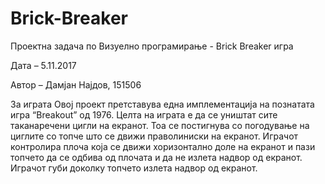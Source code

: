 # Brick-Breaker
Проектна задача по Визуелно програмирање - Brick Breaker игра

Дата – 5.11.2017

Автор – Дамјан Најдов, 151506

За играта
Овој проект претставува една имплементација на познатата игра “Breakout” од 1976. 
Целта на играта е да се уништат сите таканаречени цигли на екранот. 
Тоа се постигнува со погодување на циглите со топче што се движи праволиниски на екранот. 
Играчот контролира плоча која се движи хоризонтално доле на екранот и пази топчето да се одбива од плочата 
и да не излета надвор од екранот. Играчот губи доколку топчето излета надвор од екранот.
